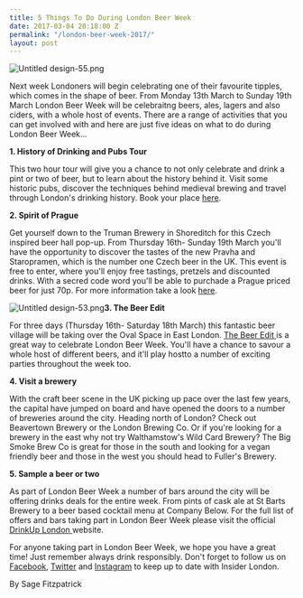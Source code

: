 ```yaml
---
title: 5 Things To Do During London Beer Week
date: 2017-03-04 20:18:00 Z
permalink: "/london-beer-week-2017/"
layout: post
---
```


![Untitled design-55.png](/uploads/Untitled%20design-55.png)

Next week Londoners will begin celebrating one of their favourite tipples, which comes in the shape of beer. From Monday 13th March to Sunday 19th March London Beer Week will be celebraitng beers, ales, lagers and also ciders, with a whole host of events. There are a range of activities that you can get involved with and here are just five ideas on what to do during London Beer Week...

**1. History of Drinking and Pubs Tour**

This two hour tour will give you a chance to not only celebrate and drink a pint or two of beer, but to learn about the history behind it. Visit some historic pubs, discover the techniques behind medieval brewing and travel through London's drinking history. Book your place [here](http://www.insider-london.co.uk/tours/history-of-drinking-and-pubs/). 

**2. Spirit of Prague**

Get yourself down to the Truman Brewery in Shoreditch for this Czech inspired beer hall pop-up. From Thursday 16th- Sunday 19th March you'll have the opportunity to discover the tastes of the new Pravha and Staropramen, which is the number one Czech beer in the UK. This event is free to enter, where you'll enjoy free tastings, pretzels and discounted drinks. With a secred code word you'll be able to purchade a Prague priced beer for just 70p. For more information take a look [here](https://drinkup.london/beerweek/events/12719/spirit-of-prague/). 

![Untitled design-53.png](/uploads/Untitled%20design-53.png)**3. The Beer Edit**

For three days (Thursday 16th- Saturday 18th March) this fantastic beer village will be taking over the Oval Space in East London. [The Beer Edit ](https://drinkup.london/beerweek/events/12461/the-beer-edit/)is a great way to celebrate London Beer Week. You'll have a chance to savour a whole host of different beers, and it'll play hostto a number of exciting parties throughout the week too. 

**4. Visit a brewery**

With the craft beer scene in the UK picking up pace over the last few years, the capital have jumped on board and have opened the doors to a number of breweries around the city. Heading north of London? Check out Beavertown Brewery or the London Brewing Co.  Or if you're looking for a brewery in the east why not try Walthamstow's Wild Card Brewery? The Big Smoke Brew Co is great for those in the south and looking for a vegan friendly beer and those in the west you should head to Fuller's Brewery. 

**5. Sample a beer or two**

As part of London Beer Week a number of bars around the city will be offering drinks deals for the entire week. From pints of cask ale at St Barts Brewery to a beer based cocktail menu at Company Below. For the full list of offers and bars taking part in London Beer Week please visit the official [DrinkUp London ](https://drinkup.london/beerweek/bars/)website. 

For anyone taking part in London Beer Week, we hope you have a great time! Just remember always drink responsibly. Don't forget to follow us on [Facebook](http://facebook.com/insiderlondon/?fref=ts), [Twitter](https://twitter.com/insiderlondon) and [Instagram](http://instagram.com/insiderlondontours/) to keep up to date with Insider London.

By Sage Fitzpatrick